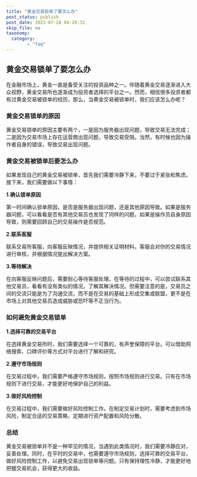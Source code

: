 ```yaml
---
title: "黄金交易锁单了要怎么办"
post_status: publish
post_date: 2023-07-28 04:26:32
skip_file: no
taxonomy:
  category:
        - "faq"
---
```


## 黄金交易锁单了要怎么办

在金融市场上，黄金一直是备受关注的投资品种之一。伴随着黄金交易逐渐进入大众视野，黄金交易所也逐渐成为投资者选择的平台之一。然而，相信很多投资者都有过黄金交易被锁单的经历，那么，当黄金交易被锁单时，我们应该怎么办呢？

### 黄金交易锁单的原因

黄金交易锁单的原因主要有两个，一是因为服务器出现问题，导致交易无法完成；二是因为交易市场上存在运营商出现问题，导致交易受阻。当然，有时候也因为操作者自身的错误，导致交易出现问题。

### 黄金交易被锁单后要怎么办

如果发现自己的黄金交易被锁单，首先我们需要冷静下来，不要过于紧张和焦虑。接下来，我们需要做以下事情：

**1.确认锁单原因**

第一时间确认锁单原因，是否是服务器出现问题，还是其他原因导致。如果是服务器问题，可以看看是否有其他交易员也发现了同样的问题，如果是操作员自身原因导致，则需要回顾自己的交易操作是否规范。

**2.联系客服**

联系交易所客服，向客服反映情况，并提供相关证明材料。客服会对你的交易情况进行审核，并根据情况提出解决方案。

**3.等待解决**

在向客服反映问题后，需要耐心等待客服处理。在等待的过程中，可以尝试联系其他交易员，看看有没有类似的情况，了解其解决情况。但需要注意的是，交易员之间的交流只能是为了沟通交流，而不是在交易的基础上形成交集或联盟，更不是在市场上对其他交易员造成威胁或恐吓等不正当行为。

### 如何避免黄金交易锁单

**1.选择可靠的交易平台**

在选择黄金交易所时，我们需要选择一个可靠的，有声誉保障的平台。可以借助网络搜索、口碑评价等方式对平台进行了解和研究。

**2.遵守市场规则**

在交易过程中，我们需要严格遵守市场规则，按照市场规则进行交易。只有在市场规则下进行交易，才能更好地保护自己的利益。

**3.做好风险控制**

在交易过程中，我们需要做好风险控制工作。在制定交易计划时，需要考虑到市场风险，制定合适的交易策略，定期进行资产配置和风险分散。

### 总结

黄金交易被锁单并不是一种罕见的情况，当遇到此类情况时，我们需要冷静应对，妥善处理。同时，在平时的交易中，也需要遵守市场规则，选择可靠的交易平台，做好风险控制工作，以避免交易出现锁单等问题。只有保持理性冷静，才能更好地把握交易机会，获得更大的收益。
